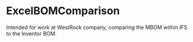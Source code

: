 # ExcelBOMComparison

Intended for work at WestRock company, comparing the MBOM within IFS to the Inventor BOM.
